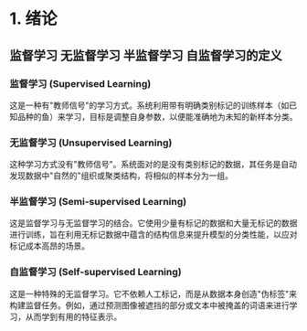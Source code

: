 # 1. 绪论

## 监督学习 无监督学习 半监督学习 自监督学习的定义

### 监督学习 (Supervised Learning)

这是一种有"教师信号"的学习方式。系统利用带有明确类别标记的训练样本（如已知品种的鱼）来学习，目标是调整自身参数，以便能准确地为未知的新样本分类。

### 无监督学习 (Unsupervised Learning)

这种学习方式没有"教师信号"。系统面对的是没有类别标记的数据，其任务是自动发现数据中"自然的"组织或聚类结构，将相似的样本分为一组。

### 半监督学习 (Semi-supervised Learning)

这是监督学习与无监督学习的结合。它使用少量有标记的数据和大量无标记的数据进行训练，旨在利用无标记数据中蕴含的结构信息来提升模型的分类性能，以应对标记成本高昂的场景。

### 自监督学习 (Self-supervised Learning)

这是一种特殊的无监督学习。它不依赖人工标记，而是从数据本身创造"伪标签"来构建监督任务。例如，通过预测图像被遮挡的部分或文本中被掩盖的词语来进行学习，从而学到有用的特征表示。